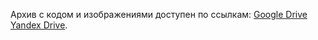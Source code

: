 Архив с кодом и изображениями доступен по ссылкам: [Google Drive](https://drive.google.com/file/d/1du-GjTOm3boRKHB_CG13n85H6bbwSNGw/view?usp=drive_link)  [Yandex Drive](https://disk.yandex.ru/d/Pc7WJilfYOsmVQ).